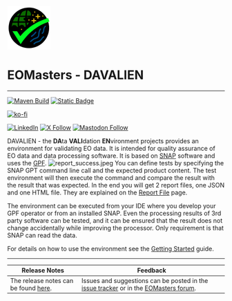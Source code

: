 ![davalien-logo_100.png](resources%2Flogo%2Fdavalien-logo_100.png)

EOMasters - DAVALIEN
====================
--------------------
[![Maven Build](https://github.com/eomasters-repos/eom-davalien/actions/workflows/mvn-build.yml/badge.svg)](https://github.com/eomasters-repos/eom-davalien/actions/workflows/mvn-build.yml)
[![Static Badge](https://img.shields.io/badge/FOR%20ESA%20SNAP-Version%2010-00AA89?labelColor=5A5A5A)](https://step.esa.int/main/)

[![ko-fi](https://ko-fi.com/img/githubbutton_sm.svg)](https://ko-fi.com/eomasters)

[![LinkedIn](https://img.shields.io/badge/LinkedIn-0077B5?style=for-the-badge&logo=linkedin&logoColor=white)](https://www.linkedin.com/company/eomasters)
[![X Follow](https://img.shields.io/badge/Twitter-000000?style=for-the-badge&logo=x&logoColor=white)](https://twitter.com/eomasters)
[![Mastodon Follow](https://img.shields.io/badge/Mastodon-6364FF?style=for-the-badge&logo=Mastodon&logoColor=white)](https://mastodon.green/@EOMasters)

DAVALIEN - the **DA**ta **VALI**dation **EN**vironment projects provides an environment for validating EO data. It is
intended for quality assurance of EO data and data processing software. It is based on
[SNAP](https://step.esa.int/main/toolboxes/snap/) software and uses
the [GPF](https://step.esa.int/main/wp-content/help/?version=9.0.0&helpid=gpf.overview).
![report_success.jpeg](https://github.com/eomasters-repos/eom-davalien/wiki/images/report_success.jpeg)
You can define tests by specifying the SNAP GPT command line call and the expected product content. The test environment
will then execute the command and compare the result with the result that was expected. In the end you will get 2 report
files, one JSON and one HTML file. They are explained on the
[Report File](https://github.com/eomasters-repos/eom-davalien/wiki/Report-File) page.

The environment can be executed from your IDE where you develop your GPF operator or from an installed SNAP. Even the
processing results of 3rd party software can be tested, and it can be ensured that the result does not change
accidentally while improving the processor. Only requirement is that SNAP can read the data.

For details on how to use the environment see
the [Getting Started](https://github.com/eomasters-repos/eom-davalien/wiki/Getting-Started) guide.

--------------------

| Release Notes                                                                                          | Feedback                                                                                                                                                                          |
|--------------------------------------------------------------------------------------------------------|-----------------------------------------------------------------------------------------------------------------------------------------------------------------------------------|
| The release notes can be found [here](https://github.com/eomasters-repos/eom-validation-env/releases). | Issues and suggestions can be posted in the [issue tracker](https://github.com/eomasters-repos/eom-davalien/issues) or in the [EOMasters forum](https://www.eomasters.org/forum). |

